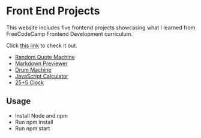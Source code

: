 # Front End Projects

This website includes five frontend projects showcasing what I learned from FreeCodeCamp Frontend Development curriculum.

Click [this link](https://fcc-frontend-projects.herokuapp.com/) to check it out.

- [Random Quote Machine](https://fcc-frontend-projects.herokuapp.com/quoteMachine)
- [Markdown Previewer](https://fcc-frontend-projects.herokuapp.com/markdownPreviewer)
- [Drum Machine](https://fcc-frontend-projects.herokuapp.com/drumMachine)
- [JavaScript Calculator](https://fcc-frontend-projects.herokuapp.com/calculator)
- [25+5 Clock](https://fcc-frontend-projects.herokuapp.com/clock)

## Usage
- Install Node and npm
- Run npm install
- Run npm start
